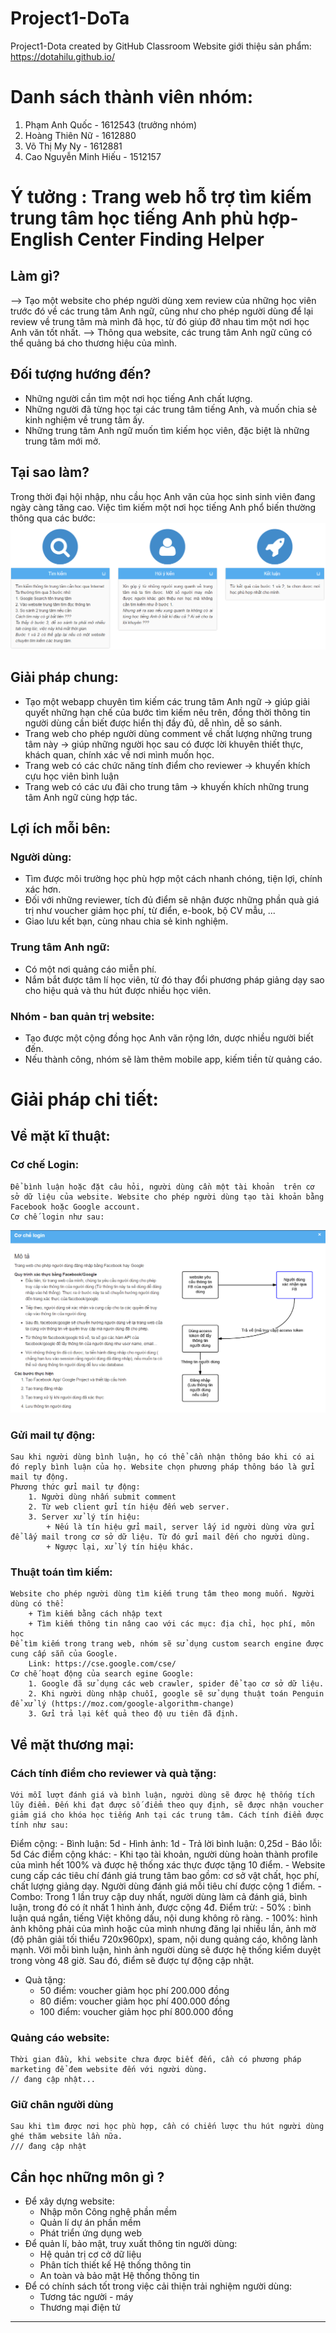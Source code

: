# Project1-DoTa
Project1-Dota created by GitHub Classroom
 Website giới thiệu sản phẩm: https://dotahilu.github.io/
# Danh sách thành viên nhóm:
1. Phạm Anh Quốc - 1612543 (trưởng nhóm)
2. Hoàng Thiên Nữ - 1612880
3. Võ Thị My Ny - 1612881
4. Cao Nguyễn Minh Hiếu - 1512157

# Ý tưởng : Trang web hỗ trợ tìm kiếm trung tâm học tiếng Anh phù hợp- English Center Finding Helper
## Làm gì?
--> Tạo một website cho phép người dùng xem review của những học viên trước đó về các trung tâm Anh ngữ, cũng như cho phép người dùng để lại review về trung tâm mà mình đã học, từ đó giúp đỡ nhau tìm một nơi học Anh văn tốt nhất.
--> Thông qua website, các trung tâm Anh ngữ cũng có thể quảng bá cho thương hiệu của mình.

## Đối tượng hướng đến?
- Những người cần tìm một nơi học tiếng Anh chất lượng.
- Những người đã từng học tại các trung tâm tiếng Anh, và muốn chia sẻ kinh nghiệm về trung tâm ấy.
- Những trung tâm Anh ngữ muốn tìm kiếm học viên, đặc biệt là những trung tâm mới mở.

## Tại sao làm?
Trong thời đại hội nhập, nhu cầu học Anh văn của học sinh sinh viên đang ngày càng tăng cao.
Việc tìm kiếm một nơi học tiếng Anh phổ biến thường thông qua các bước:
![GitHub Logo](/QuyTrinhCu.png)

## Giải pháp chung:
* Tạo một webapp chuyên tìm kiếm các trung tâm Anh ngữ -> giúp giải quyết những hạn chế của bước tìm kiếm nêu trên, đồng thời thông tin người dùng cần biết được hiển thị đầy đủ, dễ nhìn, dễ so sánh.
* Trang web cho phép người dùng comment về chất lượng những trung tâm này -> giúp những người học sau có được lời khuyên thiết thực, khách quan, chính xác về nơi mình muốn học.
* Trang web có các chức năng tính điểm cho reviewer -> khuyến khích cựu học viên bình luận
* Trang web có các ưu đãi cho trung tâm -> khuyến khích những trung tâm Anh ngữ cùng hợp tác.

## Lợi ích mỗi bên:
### Người dùng:
- Tìm được môi trường học phù hợp một cách nhanh chóng, tiện lợi, chính xác hơn.
- Đối với những reviewer, tích đủ điểm sẽ nhận được những phần quà giá trị như voucher giảm học phí, từ điển, e-book, bộ CV mẫu, ...
- Giao lưu kết bạn, cùng nhau chia sẻ kinh nghiệm.
### Trung tâm Anh ngữ:
- Có một nơi quảng cáo miễn phí.
- Nắm bắt được tâm lí học viên, từ đó thay đổi phương pháp giảng dạy sao cho hiệu quả và thu hút được nhiều học viên.
### Nhóm - ban quản trị website:
- Tạo được một cộng đồng học Anh văn rộng lớn, dược nhiều người biết đến.
- Nếu thành công, nhóm sẽ làm thêm mobile app, kiếm tiền từ quảng cáo.

# Giải pháp chi tiết:
## Về mặt kĩ thuật:

### Cơ chế Login:
    Để bình luận hoặc đặt câu hỏi, người dùng cần một tài khoản  trên cơ sở dữ liệu của website. Website cho phép người dùng tạo tài khoản bằng Facebook hoặc Google account.
    Cơ chế login như sau:
 ![GitHub Logo](/CoCheLogin.png)

### Gửi mail tự động:
    Sau khi người dùng bình luận, họ có thể cần nhận thông báo khi có ai đó reply bình luận của họ. Website chọn phương pháp thông báo là gửi mail tự động.
    Phương thức gửi mail tự động:
        1. Người dùng nhấn submit comment
        2. Từ web client gửi tín hiệu đến web server.
        3. Server xử lý tín hiệu:
            + Nếu là tín hiệu gửi mail, server lấy id người dùng vừa gửi để lấy mail trong cơ sở dữ liệu. Từ đó gửi mail đến cho người dùng.
            + Ngược lại, xử lý tín hiệu khác.
### Thuật toán tìm kiếm:
    Website cho phép người dùng tìm kiếm trung tâm theo mong muốn. Người dùng có thể:
        + Tìm kiếm bằng cách nhập text
        + Tìm kiếm thông tin nâng cao với các mục: địa chỉ, học phí, môn học
    Để tìm kiếm trong trang web, nhóm sẽ sử dụng custom search engine được cung cấp sẵn của Google.
        Link: https://cse.google.com/cse/
    Cơ chế hoạt động của search egine Google:
        1. Google đã sử dụng các web crawler, spider để tạo cơ sở dữ liệu.
        2. Khi người dùng nhập chuỗi, google sẽ sử dụng thuật toán Penguin để xử lý (https://moz.com/google-algorithm-change)
        3. Gửi trả lại kết quả theo độ ưu tiên đã định.

## Về mặt thương mại:
### Cách tính điểm cho reviewer và quà tặng:
    Với mỗi lượt đánh giá và bình luận, người dùng sẽ được hệ thống tích lũy điểm. Đến khi đạt được số điểm theo quy định, sẽ được nhận voucher giảm giá cho khóa học tiếng Anh tại các trung tâm. Cách tính điểm được tính như sau:
Điểm cộng:        - Bình luận: 5d     - Hình ảnh: 1d     - Trả lời bình luận: 0,25d     - Báo lỗi: 5d
Các điểm cộng khác:
    - Khi tạo tài khoản, người dùng hoàn thành profile của mình hết 100% và được hệ thống xác thực được tặng 10 điểm.
    - Website cung cấp các tiêu chí đánh giá trung tâm bao gồm: cơ sở vật chất, học phí, chất lượng giảng dạy. Người dùng đánh giá mỗi tiêu chí được cộng 1 điểm.
    - Combo: Trong 1 lần truy cập duy nhất, người dùng làm cả đánh giá, bình luận, trong đó có ít nhất 1 hình ảnh, được cộng 4đ.
Điểm trừ:
    - 50% : bình luận quá ngắn, tiếng Việt không dấu, nội dung không rõ ràng.
    - 100%: hình ảnh không phải của mình hoặc của mình nhưng đăng lại nhiều lần, ảnh mờ (độ phân giải tối thiểu 720x960px),
            spam, nội dung quảng cáo, không lành mạnh.
Với mỗi bình luận, hình ảnh người dùng sẽ được hệ thống kiểm duyệt trong vòng 48 giờ. Sau đó, điểm sẽ được tự động cập nhật.
* Quà tặng:
    -  50 điểm: voucher giảm học phí 200.000 đồng
    -  80 điểm: voucher giảm học phí 400.000 đồng
    - 100 điểm: voucher giảm học phí 800.000 đồng

### Quảng cáo website:
    Thời gian đầu, khi website chưa được biết đến, cần có phương pháp marketing để đem website đến với người dùng.
    // đang cập nhật...
### Giữ chân người dùng
    Sau khi tìm được nơi học phù hợp, cần có chiến lược thu hút người dùng ghé thăm website lần nữa.
    /// đang cập nhật
## Cần học những môn gì ?
* Để xây dựng website:
    - Nhập môn Công nghệ phần mềm
    - Quản lí dự án phần mềm
    - Phát triển ứng dụng web
* Để quản lí, bảo mật, truy xuất thông tin người dùng:
    - Hệ quản trị cơ cở dữ liệu
    - Phân tích thiết kế Hệ thống thông tin
    - An toàn và bảo mật Hệ thống thông tin
* Để có chính sách tốt trong việc cải thiện trải nghiệm người dùng:
    - Tương tác người - máy
    - Thương mại điện tử
    
---------------------------------------------------------------------------------------------------------------------------------------

